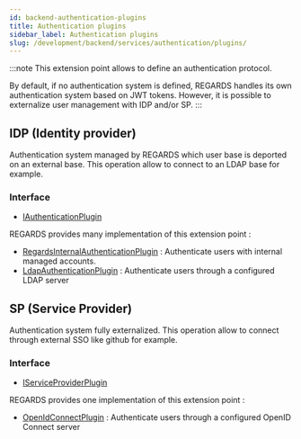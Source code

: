 ```yaml
---
id: backend-authentication-plugins
title: Authentication plugins
sidebar_label: Authentication plugins 
slug: /development/backend/services/authentication/plugins/
---
```



:::note
This extension point allows to define an authentication protocol.

By default, if no authentication system is defined, REGARDS handles its own authentication system based on JWT tokens. However, it is possible to externalize user management with IDP and/or SP.
:::

## IDP (Identity provider)

Authentication system managed by REGARDS which user base is deported on an external base. This operation allow to connect to an LDAP base for example.

### Interface

 - [IAuthenticationPlugin](https://github.com/RegardsOss/regards-backend/blob/master/rs-cloud/rs-authentication/authentication/authentication-domain/src/main/java/fr/cnes/regards/modules/authentication/domain/plugin/IAuthenticationPlugin.java)

REGARDS provides many implementation of this extension point :
 - [RegardsInternalAuthenticationPlugin](https://github.com/RegardsOss/regards-backend/blob/master/rs-cloud/rs-authentication/authentication/authentication-plugins/src/main/java/fr/cnes/regards/modules/authentication/plugins/identityprovider/regards/RegardsInternalAuthenticationPlugin.java) : Authenticate users with internal managed accounts.
 - [LdapAuthenticationPlugin](https://github.com/RegardsOss/regards-backend/blob/master/rs-cloud/rs-authentication/authentication/authentication-plugins/src/main/java/fr/cnes/regards/modules/authentication/plugins/identityprovider/ldap/LdapAuthenticationPlugin.java) : Authenticate users through a configured LDAP server

## SP (Service Provider)

Authentication system fully externalized. This operation allow to connect through external SSO like github for example.

### Interface

 - [IServiceProviderPlugin](https://github.com/RegardsOss/regards-backend/blob/master/rs-cloud/rs-authentication/authentication/authentication-domain/src/main/java/fr/cnes/regards/modules/authentication/domain/plugin/IServiceProviderPlugin.java)

REGARDS provides one implementation of this extension point :
 - [OpenIdConnectPlugin](https://github.com/RegardsOss/regards-backend/blob/master/rs-cloud/rs-authentication/authentication/authentication-plugins/src/main/java/fr/cnes/regards/modules/authentication/plugins/serviceprovider/openid/OpenIdConnectPlugin.java) : Authenticate users through a configured OpenID Connect server

